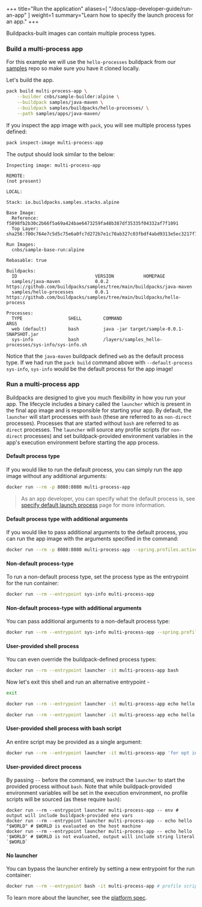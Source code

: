 +++
title="Run the application"
aliases=[
  "/docs/app-developer-guide/run-an-app"
]
weight=1
summary="Learn how to specify the launch process for an app."
+++

Buildpacks-built images can contain multiple process types.

### Build a multi-process app

For this example we will use the `hello-processes` buildpack from our [samples][samples] repo so make sure you have it cloned locally.

Let's build the app.

```bash
pack build multi-process-app \
    --builder cnbs/sample-builder:alpine \
    --buildpack samples/java-maven \
    --buildpack samples/buildpacks/hello-processes/ \
    --path samples/apps/java-maven/
```
<!--+- "{{execute}}"+-->

If you inspect the app image with `pack`, you will see multiple process types defined:

```bash
pack inspect-image multi-process-app
```
<!--+- "{{execute}}"+-->

The output should look similar to the below:

```text
Inspecting image: multi-process-app

REMOTE:
(not present)

LOCAL:

Stack: io.buildpacks.samples.stacks.alpine

Base Image:
  Reference: f5898fb2b30c2b66f5a69a424bae6473259fa48b387df35335f04332af7f1091
  Top Layer: sha256:700c764e7c5d5c75e6a0fc7d272b7e1c70ab327c03fbdf4abd9313e5ec3217f7

Run Images:
  cnbs/sample-base-run:alpine

Rebasable: true

Buildpacks:
  ID                             VERSION           HOMEPAGE
  samples/java-maven             0.0.2             https://github.com/buildpacks/samples/tree/main/buildpacks/java-maven
  samples/hello-processes        0.0.1             https://github.com/buildpacks/samples/tree/main/buildpacks/hello-process

Processes:
  TYPE                 SHELL        COMMAND                                                     ARGS
  web (default)        bash         java -jar target/sample-0.0.1-SNAPSHOT.jar
  sys-info             bash         /layers/samples_hello-processes/sys-info/sys-info.sh
```

Notice that the `java-maven` buildpack defined `web` as the default process type.
If we had run the `pack build` command above with `--default-process sys-info`, `sys-info` would be the default process for the app image!

### Run a multi-process app

Buildpacks are designed to give you much flexibility in how you run your app. The lifecycle includes a binary called the `launcher` which is present in the final app image and is responsible for starting your app.
By default, the `launcher` will start processes with `bash` (these are referred to as `non-direct` processes). Processes that are started without `bash` are referred to as `direct` processes.
The `launcher` will source any profile scripts (for `non-direct` processes) and set buildpack-provided environment variables in the app's execution environment before starting the app process.

#### Default process type

If you would like to run the default process, you can simply run the app image without any additional arguments:

```bash
docker run --rm -p 8080:8080 multi-process-app
```
<!--+- "{{execute}}"+-->

>As an app developer, you can specify what the default process is, see [specify default launch process][default-process] page for more information.

#### Default process type with additional arguments

If you would like to pass additional arguments to the default process, you can run the app image with the arguments specified in the command:

```bash
docker run --rm -p 8080:8080 multi-process-app --spring.profiles.active=mysql
```
<!--+- "{{execute interrupt}}"+-->

#### Non-default process-type

To run a non-default process type, set the process type as the entrypoint for the run container:

```bash
docker run --rm --entrypoint sys-info multi-process-app
```
<!--+- "{{execute interrupt}}"+-->

#### Non-default process-type with additional arguments

You can pass additional arguments to a non-default process type:

```bash
docker run --rm --entrypoint sys-info multi-process-app --spring.profiles.active=mysql
```
<!--+- "{{execute interrupt}}"+-->

#### User-provided shell process

You can even override the buildpack-defined process types:

```bash
docker run --rm --entrypoint launcher -it multi-process-app bash
```
<!--+- "{{execute interrupt}}"+-->

Now let's exit this shell and run an alternative entrypoint -

```bash
exit
```
<!--+- "{{execute interrupt}}"+-->

```bash
docker run --rm --entrypoint launcher -it multi-process-app echo hello "$WORLD" # $WORLD is evaluated on the host machine
```
<!--+- "{{execute interrupt}}"+-->

```bash
docker run --rm --entrypoint launcher -it multi-process-app echo hello '$WORLD' # $WORLD is evaluated in the container after profile scripts are sourced
```
<!--+- "{{execute interrupt}}"+-->

#### User-provided shell process with bash script

An entire script may be provided as a single argument:

```bash
docker run --rm --entrypoint launcher -it multi-process-app 'for opt in $JAVA_OPTS; do echo $opt; done'
```
<!--+- "{{execute interrupt}}"+-->

#### User-provided direct process

By passing `--` before the command, we instruct the `launcher` to start the provided process without `bash`.
Note that while buildpack-provided environment variables will be set in the execution environment, no profile scripts will be sourced (as these require `bash`):

```text
docker run --rm --entrypoint launcher multi-process-app -- env # output will include buildpack-provided env vars
docker run --rm --entrypoint launcher multi-process-app -- echo hello "$WORLD" # $WORLD is evaluated on the host machine
docker run --rm --entrypoint launcher multi-process-app -- echo hello '$WORLD' # $WORLD is not evaluated, output will include string literal `$WORLD`
```

#### No launcher

You can bypass the launcher entirely by setting a new entrypoint for the run container:

```bash
docker run --rm --entrypoint bash -it multi-process-app # profile scripts have NOT been sourced and buildpack-provided env vars are NOT set in this shell
```
<!--+- "{{execute interrupt}}"+-->

To learn more about the launcher, see the [platform spec](https://github.com/buildpacks/spec/blob/main/platform.md#launcher).

[samples]: https://github.com/buildpacks/samples
[default-process]: https://buildpacks.io/docs/for-app-developers/how-to/build-inputs/specify-default-launch-process/
